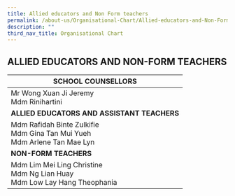 ```yaml
---
title: Allied educators and Non Form teachers
permalink: /about-us/Organisational-Chart/Allied-educators-and-Non-Form-teachers/
description: ""
third_nav_title: Organisational Chart
---
```

## ALLIED EDUCATORS AND NON-FORM TEACHERS

| SCHOOL COUNSELLORS                                                            |
|-------------------------------------------------------------------------------|
| Mr Wong Xuan Ji Jeremy<br>Mdm Rinihartini                                     |
| **ALLIED EDUCATORS AND ASSISTANT TEACHERS**                                       |
| Mdm Rafidah Binte Zulkifie<br>Mdm Gina Tan Mui Yueh<br>Mdm Arlene Tan Mae Lyn |
| **NON-FORM TEACHERS**                                                             |
| Mdm Lim Mei Ling Christine<br>Mdm Ng Lian Huay<br>Mdm Low Lay Hang Theophania |